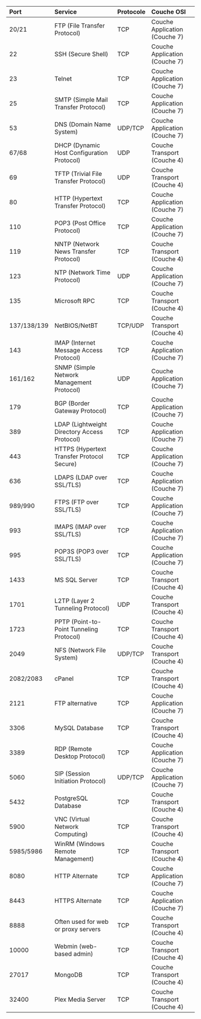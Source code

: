 | Port        | Service                                      | Protocole | Couche OSI                    |
| :---------- | :------------------------------------------- | :-------- | :---------------------------- |
| 20/21       | FTP (File Transfer Protocol)                 | TCP       | Couche Application (Couche 7) |
| 22          | SSH (Secure Shell)                           | TCP       | Couche Application (Couche 7) |
| 23          | Telnet                                       | TCP       | Couche Application (Couche 7) |
| 25          | SMTP (Simple Mail Transfer Protocol)         | TCP       | Couche Application (Couche 7) |
| 53          | DNS (Domain Name System)                     | UDP/TCP   | Couche Application (Couche 7) |
| 67/68       | DHCP (Dynamic Host Configuration Protocol)   | UDP       | Couche Transport (Couche 4)   |
| 69          | TFTP (Trivial File Transfer Protocol)        | UDP       | Couche Transport (Couche 4)   |
| 80          | HTTP (Hypertext Transfer Protocol)           | TCP       | Couche Application (Couche 7) |
| 110         | POP3 (Post Office Protocol)                  | TCP       | Couche Application (Couche 7) |
| 119         | NNTP (Network News Transfer Protocol)        | TCP       | Couche Transport (Couche 4)   |
| 123         | NTP (Network Time Protocol)                  | UDP       | Couche Application (Couche 7) |
| 135         | Microsoft RPC                                | TCP       | Couche Transport (Couche 4)   |
| 137/138/139 | NetBIOS/NetBT                                | TCP/UDP   | Couche Transport (Couche 4)   |
| 143         | IMAP (Internet Message Access Protocol)      | TCP       | Couche Application (Couche 7) |
| 161/162     | SNMP (Simple Network Management Protocol)    | UDP       | Couche Application (Couche 7) |
| 179         | BGP (Border Gateway Protocol)                | TCP       | Couche Application (Couche 7) |
| 389         | LDAP (Lightweight Directory Access Protocol) | TCP       | Couche Application (Couche 7) |
| 443         | HTTPS (Hypertext Transfer Protocol Secure)   | TCP       | Couche Application (Couche 7) |
| 636         | LDAPS (LDAP over SSL/TLS)                    | TCP       | Couche Application (Couche 7) |
| 989/990     | FTPS (FTP over SSL/TLS)                      | TCP       | Couche Application (Couche 7) |
| 993         | IMAPS (IMAP over SSL/TLS)                    | TCP       | Couche Application (Couche 7) |
| 995         | POP3S (POP3 over SSL/TLS)                    | TCP       | Couche Application (Couche 7) |
| 1433        | MS SQL Server                                | TCP       | Couche Transport (Couche 4)   |
| 1701        | L2TP (Layer 2 Tunneling Protocol)            | UDP       | Couche Transport (Couche 4)   |
| 1723        | PPTP (Point-to-Point Tunneling Protocol)     | TCP       | Couche Transport (Couche 4)   |
| 2049        | NFS (Network File System)                    | UDP/TCP   | Couche Transport (Couche 4)   |
| 2082/2083   | cPanel                                       | TCP       | Couche Transport (Couche 4)   |
| 2121        | FTP alternative                              | TCP       | Couche Application (Couche 7) |
| 3306        | MySQL Database                               | TCP       | Couche Transport (Couche 4)   |
| 3389        | RDP (Remote Desktop Protocol)                | TCP       | Couche Application (Couche 7) |
| 5060        | SIP (Session Initiation Protocol)            | UDP/TCP   | Couche Application (Couche 7) |
| 5432        | PostgreSQL Database                          | TCP       | Couche Transport (Couche 4)   |
| 5900        | VNC (Virtual Network Computing)              | TCP       | Couche Transport (Couche 4)   |
| 5985/5986   | WinRM (Windows Remote Management)            | TCP       | Couche Transport (Couche 4)   |
| 8080        | HTTP Alternate                               | TCP       | Couche Application (Couche 7) |
| 8443        | HTTPS Alternate                              | TCP       | Couche Application (Couche 7) |
| 8888        | Often used for web or proxy servers          | TCP       | Couche Transport (Couche 4)   |
| 10000       | Webmin (web-based admin)                     | TCP       | Couche Transport (Couche 4)   |
| 27017       | MongoDB                                      | TCP       | Couche Transport (Couche 4)   |
| 32400       | Plex Media Server                            | TCP       | Couche Transport (Couche 4)   |
